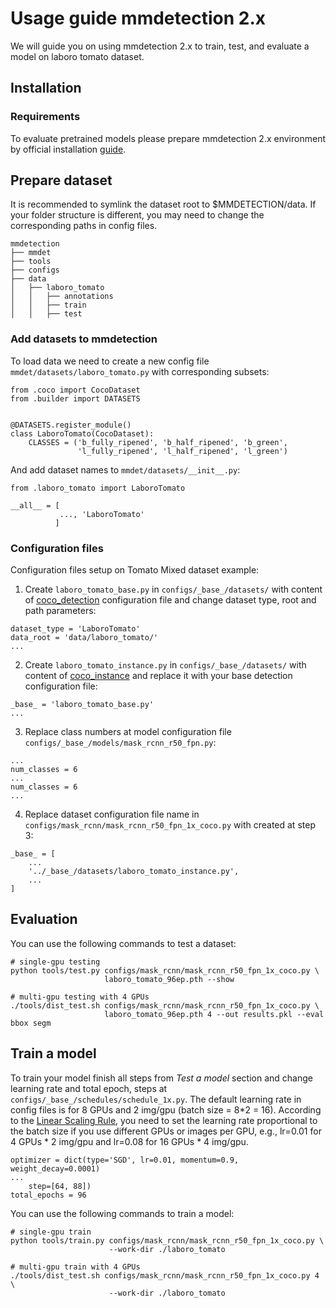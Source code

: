 
# Usage guide mmdetection 2.x

We will guide you on using mmdetection 2.x to train, test, and evaluate a model on laboro tomato dataset.

## Installation

### Requirements

To evaluate pretrained models please prepare mmdetection 2.x environment by official installation [guide](https://github.com/open-mmlab/mmdetection/blob/2.x/docs/en/get_started.md). 

## Prepare dataset

It is recommended to symlink the dataset root to $MMDETECTION/data. If your folder structure is different, you may need to change the corresponding paths in config files.

```
mmdetection
├── mmdet
├── tools
├── configs
├── data
│   ├── laboro_tomato
│   │   ├── annotations
│   │   ├── train
│   │   ├── test
```

### Add datasets to mmdetection

To load data we need to create a new config file `mmdet/datasets/laboro_tomato.py` with corresponding subsets:

```
from .coco import CocoDataset
from .builder import DATASETS


@DATASETS.register_module()
class LaboroTomato(CocoDataset):
    CLASSES = ('b_fully_ripened', 'b_half_ripened', 'b_green', 
               'l_fully_ripened', 'l_half_ripened', 'l_green')
```

And add dataset names to `mmdet/datasets/__init__.py`:

```
from .laboro_tomato import LaboroTomato

__all__ = [    
           ..., 'LaboroTomato'
          ]

```

### Configuration files

Configuration files setup on Tomato Mixed dataset example:  

1. Create `laboro_tomato_base.py` in `configs/_base_/datasets/` with content of [coco_detection](https://github.com/open-mmlab/mmdetection/blob/master/configs/_base_/datasets/coco_detection.py) configuration file and change dataset type, root and path parameters:

```
dataset_type = 'LaboroTomato'
data_root = 'data/laboro_tomato/'
...
```

2. Create `laboro_tomato_instance.py` in  `configs/_base_/datasets/` with content of [coco_instance](https://github.com/open-mmlab/mmdetection/blob/master/configs/_base_/datasets/coco_instance.py) and replace it with your base detection configuration file:

```
_base_ = 'laboro_tomato_base.py'
...
```

3. Replace class numbers at model configuration file `configs/_base_/models/mask_rcnn_r50_fpn.py`:

```
...
num_classes = 6
...
num_classes = 6
...
```

4. Replace dataset configuration file name in `configs/mask_rcnn/mask_rcnn_r50_fpn_1x_coco.py` with created at step 3:

```
_base_ = [
    ...
    '../_base_/datasets/laboro_tomato_instance.py',
    ...
]
```

## Evaluation

You can use the following commands to test a dataset:

```
# single-gpu testing
python tools/test.py configs/mask_rcnn/mask_rcnn_r50_fpn_1x_coco.py \
                     laboro_tomato_96ep.pth --show

# multi-gpu testing with 4 GPUs
./tools/dist_test.sh configs/mask_rcnn/mask_rcnn_r50_fpn_1x_coco.py \
                     laboro_tomato_96ep.pth 4 --out results.pkl --eval bbox segm                     
```

## Train a model

To train your model finish all steps from *Test a model* section and change learning rate and total epoch, steps at `configs/_base_/schedules/schedule_1x.py`. The default learning rate in config files is for 8 GPUs and 2 img/gpu (batch size = 8*2 = 16). According to the [Linear Scaling Rule](https://arxiv.org/abs/1706.02677), you need to set the learning rate proportional to the batch size if you use different GPUs or images per GPU, e.g., lr=0.01 for 4 GPUs * 2 img/gpu and lr=0.08 for 16 GPUs * 4 img/gpu.

```
optimizer = dict(type='SGD', lr=0.01, momentum=0.9, weight_decay=0.0001)
...
    step=[64, 88])
total_epochs = 96
```

You can use the following commands to train a model:

```
# single-gpu train
python tools/train.py configs/mask_rcnn/mask_rcnn_r50_fpn_1x_coco.py \
                      --work-dir ./laboro_tomato

# multi-gpu train with 4 GPUs
./tools/dist_test.sh configs/mask_rcnn/mask_rcnn_r50_fpn_1x_coco.py 4 \
                      --work-dir ./laboro_tomato                    
```
